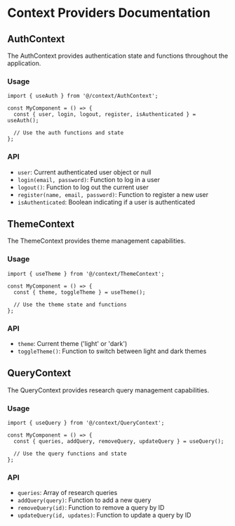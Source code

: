 # Context Providers Documentation

## AuthContext

The AuthContext provides authentication state and functions throughout the application.

### Usage

```tsx
import { useAuth } from '@/context/AuthContext';

const MyComponent = () => {
  const { user, login, logout, register, isAuthenticated } = useAuth();
  
  // Use the auth functions and state
};
```

### API

- `user`: Current authenticated user object or null
- `login(email, password)`: Function to log in a user
- `logout()`: Function to log out the current user
- `register(name, email, password)`: Function to register a new user
- `isAuthenticated`: Boolean indicating if a user is authenticated

## ThemeContext

The ThemeContext provides theme management capabilities.

### Usage

```tsx
import { useTheme } from '@/context/ThemeContext';

const MyComponent = () => {
  const { theme, toggleTheme } = useTheme();
  
  // Use the theme state and functions
};
```

### API

- `theme`: Current theme ('light' or 'dark')
- `toggleTheme()`: Function to switch between light and dark themes

## QueryContext

The QueryContext provides research query management capabilities.

### Usage

```tsx
import { useQuery } from '@/context/QueryContext';

const MyComponent = () => {
  const { queries, addQuery, removeQuery, updateQuery } = useQuery();
  
  // Use the query functions and state
};
```

### API

- `queries`: Array of research queries
- `addQuery(query)`: Function to add a new query
- `removeQuery(id)`: Function to remove a query by ID
- `updateQuery(id, updates)`: Function to update a query by ID